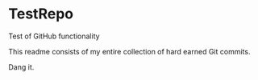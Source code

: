 # TestRepo
Test of GitHub functionality

This readme consists of my entire collection of hard earned Git commits.

Dang it.
